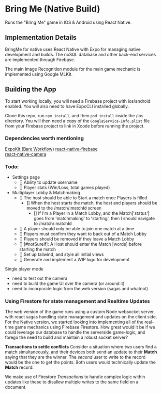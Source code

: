 # Bring Me (Native Build)
Runs the "Bring Me" game in IOS & Android using React Native. 

## Implementation Details
BringMe for native uses React Native with Expo for managing native development and builds. The noSQL database and other back-end services are implemented through Firebase. 

The main Image Recognition module for the main game mechanic is implemented using Google MLKit. 

## Building the App 
To start working locally, you will need a Firebase project with ios/android enabled. You will also need to have ExpoCLI installed globally.  

Clone this repo, run `npm install`, and then `pod install` inside the /ios directory. You will then need a copy of the `GoogleService-Info.plist` file from your Firebase project to link in Xcode before running the project.

### Dependencies worth mentioning 
[ExpoKit (Bare Workflow)](https://docs.expo.io/expokit/eject/)
[react-native-firebase](https://rnfirebase.io/)  
[react-native-camera](https://react-native-community.github.io/react-native-camera/docs/rncamera)  

### Todo:
- Settings page
  - [] Ability to update username
  - [] Player stats (Win/Loss, total games played)
- Multiplayer Lobby & Matchmaking
  - [] The host should be able to Start a match once Players is filled
    - [] When the host starts the match, the host and players should be moved to the /match/:matchId screen
      - [] If I'm a Player in a Match Lobby, and the Match['status'] goes from 'matchmaking' to 'starting', then I should navigate to /match/:matchId
  - [] A player should only be able to join one match at a time
  - [] Players must confirm they want to back out of a Match Lobby 
  - [] Players should be removed if they leave a Match Lobby
  - [] [#notSureIf]: A Host should enter the Match [words] before starting the match
  - [] Set up tailwind, and style all initial views
  - [] Generate and implement a WIP logo for development

Single player mode
  - need to test out the camera
  - need to build the game UI over the camera (or around it)
  - need to incorporate logic from the web version (sagas and whatnot)

### Using Firestore for state management and Realtime Updates
The web version of the game runs using a custom Node websocket server, with react sagas handling state management and updates on the client side. For the Native version, we started looking into implementing all of the real-time game mechanics using Firebase Firestore. How great would it be if we could leverage our database to handle the serverside game-logic, and forego the need to build and maintain a robust socket server?

__Transactions to settle conflicts__
Consider a situation where two users find a match simultaneously, and their devices both send an update to their __Match__ saying that they are the winner. The _second_ user to write to the record would be the one to get the points. Both users would technically update the __Match__ record. 

We make use of Firestore _Transactions_ to handle complex logic within updates like these to disallow multiple writes to the same field on a document.
